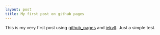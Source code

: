 ```yaml
---
layout: post
title: My first post on github pages
---
```

This is my very first post using [github\_pages](http://pages.github.com) and [jekyll](http://wiki.github.com/mojombo/jekyll). Just a simple test.
